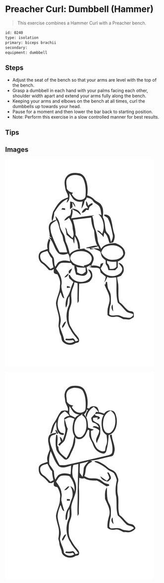 # Preacher Curl: Dumbbell (Hammer)

> This exercise combines a Hammer Curl with a Preacher bench.

``` 
id: 0240 
type: isolation 
primary: biceps brachii 
secondary:  
equipment: dumbbell 
``` 


## Steps


 - Adjust the seat of the bench so that your arms are level with the top of the bench.
 - Grasp a dumbbell in each hand with your palms facing each other, shoulder width apart and extend your arms fully along the bench.
 - Keeping your arms and elbows on the bench at all times, curl the dumbbells up towards your head.
 - Pause for a moment and then lower the bar back to starting position.
 - Note: Perform this exercise in a slow controlled manner for best results.

## Tips



## Images

![](./../svg/0240-relaxation.svg "")

![](./../svg/0240-tension.svg "")

